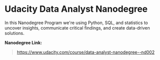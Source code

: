 # Udacity Data Analyst Nanodegree

In this Nanodegree Program we're using Python, SQL, and statistics 
to uncover insights, communicate critical findings, and create data-driven solutions.

**Nanodegree Link:**
> https://www.udacity.com/course/data-analyst-nanodegree--nd002

